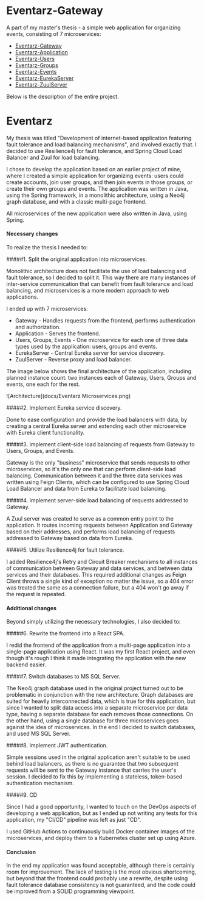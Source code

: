 # Eventarz-Gateway

A part of my master's thesis - a simple web application for organizing events, consisting of 7 microservices:

- [Eventarz-Gateway](https://github.com/Atloas/Eventarz-Gateway)
- [Eventarz-Application](https://github.com/Atloas/Eventarz-Application)
- [Eventarz-Users](https://github.com/Atloas/Eventarz-Users)
- [Eventarz-Groups](https://github.com/Atloas/Eventarz-Groups)
- [Eventarz-Events](https://github.com/Atloas/Eventarz-Events)
- [Eventarz-EurekaServer](https://github.com/Atloas/Eventarz-EurekaServer)
- [Eventarz-ZuulServer](https://github.com/Atloas/Eventarz-ZuulServer)

Below is the description of the entire project.

# Eventarz

My thesis was titled "Development of internet-based application featuring fault tolerance and load balancing mechanisms", and involved exactly that.
I decided to use Resilience4j for fault tolerance, and Spring Cloud Load Balancer and Zuul for load balancing.

I chose to develop the application based on an earlier project of mine, where I created a simple application for organizing events: users could create accounts, join user groups, and then join events in those groups, or create their own groups and events.
The application was written in Java, using the Spring framework, in a monolithic architecture, using a Neo4j graph database, and with a classic multi-page frontend.

All microservices of the new application were also written in Java, using Spring.

#### Necessary changes

To realize the thesis I needed to:

#####1. Split the original application into microservices.
 
Monolithic architecture does not facilitate the use of load balancing and fault tolerance, so I decided to split it. This way there are many instances of inter-service communication that can benefit from fault tolerance and load balancing, and microservices is a more modern approach to web applications. 

I ended up with 7 microservices:

- Gateway - Handles requests from the frontend, performs authentication and authorization.
- Application - Serves the frontend.
- Users, Groups, Events - One microservice for each one of three data types used by the application: users, groups and events.
- EurekaServer - Central Eureka server for service discovery.
- ZuulServer - Reverse proxy and load balancer.

The image below shows the final architecture of the application, including planned instance count: two instances each of Gateway, Users, Groups and events, one each for the rest.

![Architecture](docs/Eventarz Microservices.png)

#####2. Implement Eureka service discovery.

Done to ease configuration and provide the load balancers with data, by creating a central Eureka server and extending each other microservice with Eureka client functionality.

#####3. Implement client-side load balancing of requests from Gateway to Users, Groups, and Events.

Gateway is the only "business" microservice that sends requests to other microservices, so it's the only one that can perform client-side load balancing.
Communication between it and the three data services was written using Feign Clients, which can be configured to use Spring Cloud Load Balancer and data from Eureka to facilitate load balancing.

#####4. Implement server-side load balancing of requests addressed to Gateway.

A Zuul server was created to serve as a common entry point to the application.
It routes incoming requests between Application and Gateway based on their addresses, and performs load balancing of requests addressed to Gateway based on data from Eureka.

#####5. Utilize Resilience4j for fault tolerance.

I added Resilience4j's Retry and Circuit Breaker mechanisms to all instances of communication between Gateway and data services, and between data services and their databases.
This required additional changes as Feign Client throws a single kind of exception no matter the issue, so a 404 error was treated the same as a connection failure, but a 404 won't go away if the request is repeated. 

#### Additional changes

Beyond simply utilizing the necessary technologies, I also decided to:

#####6. Rewrite the frontend into a React SPA.

I redid the frontend of the application from a multi-page application into a single-page application using React. It was my first React project, and even though it's rough I think it made integrating the application with the new backend easier.

#####7. Switch databases to MS SQL Server.

The Neo4j graph database used in the original project turned out to be problematic in conjunction with the new architecture.
Graph databases are suited for heavily interconnected data, which is true for this application, but since I wanted to split data access into a separate microservice per data type, having a separate database for each removes those connections.
On the other hand, using a single database for three microservices goes against the idea of microservices. In the end I decided to switch databases, and used MS SQL Server.

#####8. Implement JWT authentication.

Simple sessions used in the original application aren't suitable to be used behind load balancers, as there is no guarantee that two subsequent requests will be sent to the Gateway instance that carries the user's session.
I decided to fix this by implementing a stateless, token-based authentication mechanism.

#####9. CD

Since I had a good opportunity, I wanted to touch on the DevOps aspects of developing a web application, but as I ended up not writing any tests for this application, my "CI/CD" pipeline was left as just "CD".

I used GitHub Actions to continuously build Docker container images of the microservices, and deploy them to a Kubernetes cluster set up using Azure.

#### Conclusion

In the end my application was found acceptable, although there is certainly room for improvement.
The lack of testing is the most obvious shortcoming, but beyond that the frontend could probably use a rewrite, despite using fault tolerance database consistency is not guaranteed, and the code could be improved from a SOLID programming viewpoint.